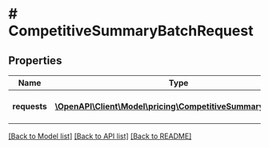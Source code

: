 # # CompetitiveSummaryBatchRequest

## Properties

Name | Type | Description | Notes
------------ | ------------- | ------------- | -------------
**requests** | [**\OpenAPI\Client\Model\pricing\CompetitiveSummaryRequest[]**](CompetitiveSummaryRequest.md) | A batched list of &#x60;competitiveSummary&#x60; requests. |

[[Back to Model list]](../../README.md#models) [[Back to API list]](../../README.md#endpoints) [[Back to README]](../../README.md)

